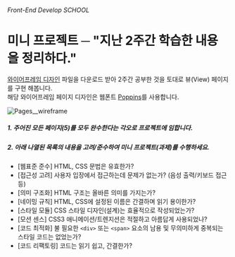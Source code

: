###### Front-End Develop SCHOOL

# 미니 프로젝트 ─ "지난 2주간 학습한 내용을 정리하다."

[와이어프레임 디자인](../ASSETS/Pages__wireframe.zip) 파일을 다운로드 받아 2주간 공부한 것을 토대로 뷰(View) 페이지를 구현 해봅니다.<br>
해당 와이어프레임 페이지 디자인은 웹폰트 [Poppins](https://fonts.google.com/specimen/Poppins)를 사용합니다.

![Pages__wireframe](../ASSETS/Pages__wireframe.png)

##### 1. 주어진 모든 페이지(5)를 모두 완수한다는 각오로 프로젝트에 임합니다.

##### 2. 아래 나열된 목록의 내용을 고려/준수하여 미니 프로젝트(과제)를 수행하세요.

- [웹표준 준수] HTML, CSS 문법은 유효한가?
- [접근성 고려] 사용자 입장에서 접근하는데 문제가 없는가? (음성 출력/키보드 접근 등)
- [의미 구조화] HTML 구조는 올바른 의미를 가지는가?
- [네이밍 규칙] HTML, CSS에 설정된 이름은 간결하며 읽기 용이한가?
- [스타일 모듈] CSS 스타일 디자인(설계)는 효율적으로 작성되었는가?
- [모션 센스] CSS3 애니메이션/트렌지션은 적절하고 아름답게 사용되었나?
- [코드 최적화] 불 필요한 `<div>` 또는 `<span>` 요소의 남용 및 무의미하게 중복되는 스타일 코드는 없었는가?
- [코드 리팩토링] 코드는 읽기 쉽고, 간결한가?
